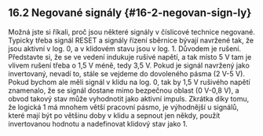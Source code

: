 ## 16.2 Negované signály {#16-2-negovan-sign-ly}

Možná jste si říkali, proč jsou některé signály v číslicové technice negované. Typicky třeba signál RESET a signály řízení sběrnice bývají navržené tak, že jsou aktivní v log. 0, a v klidovém stavu jsou v log. 1\. Důvodem je rušení. Představte si, že se ve vedení indukuje rušivé napětí, a tak místo 5 V tam je vlivem rušení třeba o 1,5 V méně, tedy 3,5 V. Pokud je signál navržený jako invertovaný, nevadí to, stále se vejdeme do dovoleného pásma (2 V-5 V). Pokud bychom ale měli signál v klidu na log. 0, tak by 1,5 V rušivého napětí znamenalo, že se signál dostane mimo bezpečnou oblast (0 V-0,8 V), a obvod takový stav může vyhodnotit jako aktivní impuls. Zkrátka díky tomu, že logická 1 má mnohem větší pracovní pásmo, je výhodnější u signálů, které mají být po většinu doby v klidu a sepnout jen někdy, použít invertovanou hodnotu a nadefinovat klidový stav jako 1.